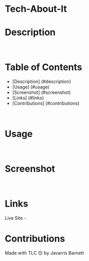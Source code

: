 # Tech-About-It

# Description

 <br />



# Table of Contents

  - [Description] (#description)
  - [Usage] (#usage)
  - [Screenshot] (#screenshot)
  - [Links] (#links)
  - [Contributions] (#contributions)
  <br />
 

# Usage

<br />

# Screenshot 

<br />


# Links



Live Site - 
<br />

# Contributions

Made with TLC 😊 by Javarris Barnett




